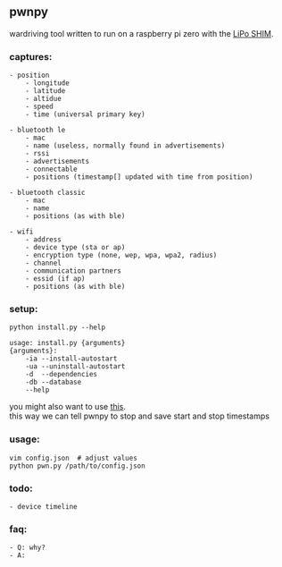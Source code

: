 ## pwnpy
wardriving tool written to run on a raspberry pi zero with the [LiPo SHIM](https://shop.pimoroni.com/products/lipo-shim). <br>

### captures:
```
- position
    - longitude
    - latitude
    - altidue
    - speed
    - time (universal primary key)

- bluetooth le
    - mac
    - name (useless, normally found in advertisements)
    - rssi
    - advertisements
    - connectable
    - positions (timestamp[] updated with time from position)
    
- bluetooth classic
    - mac
    - name
    - positions (as with ble)
 
- wifi
    - address
    - device type (sta or ap)
    - encryption type (none, wep, wpa, wpa2, radius)
    - channel 
    - communication partners
    - essid (if ap)
    - positions (as with ble)
```

### setup:
```
python install.py --help

usage: install.py {arguments}
{arguments}:
	-ia	--install-autostart
	-ua	--uninstall-autostart
	-d	--dependencies
	-db	--database
	--help
```

you might also want to use [this](https://github.com/smthnspcl/clean-shutdown). <br>
this way we can tell pwnpy to stop and save start and stop timestamps

### usage:
```
vim config.json  # adjust values
python pwn.py /path/to/config.json
```

### todo:
```
- device timeline
```

### faq:
```
- Q: why?
- A: 
```